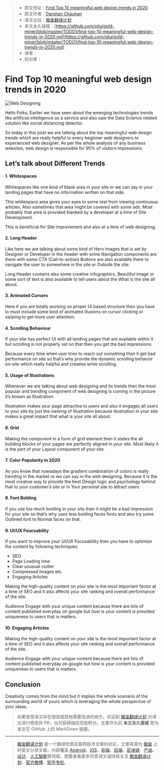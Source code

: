 > * 原文地址：[Find Top 10 meaningful web design trends in 2020](https://medium.com/ux-in-plain-english/find-top-10-meaningful-web-design-trends-in-2020-76c2a8301997)
> * 原文作者：[Darshan Chauhan](https://medium.com/@darshan.chauhan21198)
> * 译文出自：[掘金翻译计划](https://github.com/xitu/gold-miner)
> * 本文永久链接：[https://github.com/xitu/gold-miner/blob/master/TODO1/find-top-10-meaningful-web-design-trends-in-2020.md](https://github.com/xitu/gold-miner/blob/master/TODO1/find-top-10-meaningful-web-design-trends-in-2020.md)
> * 译者：
> * 校对者：

# Find Top 10 meaningful web design trends in 2020

![Web Designing](https://cdn-images-1.medium.com/max/2000/1*0KFCpdc4-ScdB1uDhGNMUg.png)

Hello Folks, Earlier we have seen about the emerging technologies trends like artificial intelligence as a service and also saw the Data Science related solution like social distancing detector.

So today in this post we are talking about the top meaningful web design trends which are really helpful to every beginner web designers to experienced web designer. As per the whole analysis of any business websites, web design is responsible for 95% of visitors impressions.

## Let’s talk about Different Trends

#### 1. Whitespaces

Whitespaces like one kind of blank area in your site or we can say in your landing pages that have no information written on that side.

This whitespace area gives your eyes to some rest from viewing continuous articles. Also sometimes that area might be covered with some ads. Most probably that area is provided blanked by a developer at a time of Site Development.

This is beneficial for Site improvement and also at a time of web designing.

#### 2. Long Header

Like here we are talking about some kind of Hero Images that is set by Designer or Developer in the header with some Navigation components are there with some CTA (Call-to-action) Buttons are also available there to navigate the user to somewhere in the site or Outside the site.

Long Header contains also some creative infographics, Beautiful image or some sort of text is also available to tell users about the What is the site all about.

#### 3. Animated Cursors

Here if you are totally working on proper UI based structure then you have to must include some kind of animated illusions on cursor clicking or swiping to get more user attention.

#### 4. Scrolling Behaviour

If your site has perfect UI with all landing pages that are available within it but scrolling is not properly set on that then you get the bad impressions.

Because every time when user tries to reach out something then it get bad performance on site so that’s why provide the dynamic scrolling behavior on-site which really helpful and creative while scrolling.

#### 5. Usage of Illustrations

Whenever we are talking about web designing and its trends then the most popular and trending component of web designing is coming in the picture it’s known as Illustration.

Illustration makes your page attractive to users and also it engages all users to your site by just the viewing of Illustration because illustration in your site makes a great impact that what is your site all about.

#### 6. Grid

Making the component in a form of grid element then it states the all building blocks of your pages are perfectly aligned in your site. Most likely it is the part of your Layout component of your site.

#### 7. Color Popularity in 2020

As you know that nowadays the gradient combination of colors is really trending in the market or we can say in the web designing. Because it is the most creative way to provide the best Design logic and psychology behind that to your customer’s site or in Your personal site to attract users.

#### 8. Font Bolding

If you use too much bolding in your site then it might be a bad impression for your site so that’s why uses less bolding faces fonts and also try some Outlined font to Normal faces on that.

#### 9. UI/UX Foucsability

If you want to improve your UI/UX Focusability then you have to optimize the content by following techniques:

* SEO
* Page Loading time
* Clear unusual clutter
* Compressed Images etc.
* Engaging Articles

Making the high-quality content on your site is the most important factor at a time of SEO and it also affects your site ranking and overall performance of the site.

Audience Engage with your unique content because there are lots of content published everyday on google but how is your content is provided uniqueness to users that is matters.

#### 10. Engaging Articles

Making the high-quality content on your site is the most important factor at a time of SEO and it also affects your site ranking and overall performance of the site.

Audience Engage with your unique content because there are lots of content published everyday on google but how is your content is provided uniqueness to users that is matters.

## Conclusion

Creativity comes from the mind but it implies the whole scenario of the surrounding world of yours which is leveraging the whole perspective of your ideas.

> 如果发现译文存在错误或其他需要改进的地方，欢迎到 [掘金翻译计划](https://github.com/xitu/gold-miner) 对译文进行修改并 PR，也可获得相应奖励积分。文章开头的 **本文永久链接** 即为本文在 GitHub 上的 MarkDown 链接。

---

> [掘金翻译计划](https://github.com/xitu/gold-miner) 是一个翻译优质互联网技术文章的社区，文章来源为 [掘金](https://juejin.im) 上的英文分享文章。内容覆盖 [Android](https://github.com/xitu/gold-miner#android)、[iOS](https://github.com/xitu/gold-miner#ios)、[前端](https://github.com/xitu/gold-miner#前端)、[后端](https://github.com/xitu/gold-miner#后端)、[区块链](https://github.com/xitu/gold-miner#区块链)、[产品](https://github.com/xitu/gold-miner#产品)、[设计](https://github.com/xitu/gold-miner#设计)、[人工智能](https://github.com/xitu/gold-miner#人工智能)等领域，想要查看更多优质译文请持续关注 [掘金翻译计划](https://github.com/xitu/gold-miner)、[官方微博](http://weibo.com/juejinfanyi)、[知乎专栏](https://zhuanlan.zhihu.com/juejinfanyi)。

